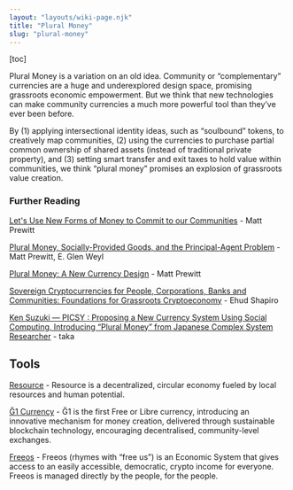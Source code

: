 ```yaml
---
layout: "layouts/wiki-page.njk"
title: "Plural Money"
slug: "plural-money"
---
```

[toc]

Plural Money is a variation on an old idea. Community or “complementary” currencies are a huge and underexplored design space, promising grassroots economic empowerment. But we think that new technologies can make community currencies a much more powerful tool than they’ve ever been before.

By (1) applying intersectional identity ideas, such as “soulbound” tokens, to creatively map communities, (2) using the currencies to purchase partial common ownership of shared assets (instead of traditional private property), and (3) setting smart transfer and exit taxes to hold value within communities, we think “plural money” promises an explosion of grassroots value creation.

### Further Reading

[Let's Use New Forms of Money to Commit to our Communities](/media/blog/lets-use-new-forms-of-money-to-commit-to-our-communities/) - Matt Prewitt

[Plural Money, Socially-Provided Goods, and the Principal-Agent Problem](​/media/blog/plural-money-socially-provided-goods-and-the-principal-agent-problem/) - Matt Prewitt, E. Glen Weyl

[Plural Money: A New Currency Design](/media/blog/plural-money-a-new-currency-design/) - Matt Prewitt

[Sovereign Cryptocurrencies for People, Corporations, Banks and Communities: Foundations for Grassroots Cryptoeconomy](https://arxiv.org/abs/2202.05619) - Ehud Shapiro

[Ken Suzuki — PICSY : Proposing a New Currency System Using Social Computing, Introducing “Plural Money” from Japanese Complex System Researcher](https://medium.com/@tkgshn/ken-suzuki-picsy-proposing-a-new-currency-system-using-social-computing-introducing-plural-771d5d8ebdf6) - taka

## Tools

[Resource](https://www.resourcenetwork.co/) - Resource is a decentralized, circular economy fueled by local resources and human potential.

[Ğ1 Currency](https://g1currency.org/?PagePrincipale) - Ğ1 is the first Free or Libre currency, introducing an innovative mechanism for money creation, delivered through sustainable blockchain technology, encouraging decentralised, community-level exchanges.

[Freeos](https://www.freeos.io/) - Freeos (rhymes with “free us”) is an Economic System that gives access to an easily accessible, democratic, crypto income for everyone. Freeos is managed directly by the people, for the people.